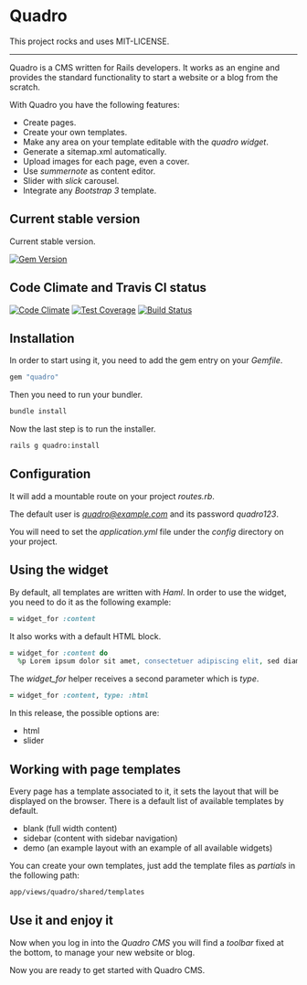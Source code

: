 # Quadro

This project rocks and uses MIT-LICENSE.

---

Quadro is a CMS written for Rails developers. It works as an engine and provides the standard functionality to start a website or a blog from the scratch.

With Quadro you have the following features:

- Create pages.
- Create your own templates.
- Make any area on your template editable with the *quadro widget*.
- Generate a sitemap.xml automatically.
- Upload images for each page, even a cover.
- Use *summernote* as content editor.
- Slider with *slick* carousel.
- Integrate any *Bootstrap 3* template.

## Current stable version

Current stable version.

[![Gem Version](https://badge.fury.io/rb/quadro.png)](https://badge.fury.io/rb/quadro)

## Code Climate and Travis CI status

[![Code Climate](https://codeclimate.com/github/hugogilmar/quadro/badges/gpa.svg)](https://codeclimate.com/github/hugogilmar/quadro)
[![Test Coverage](https://codeclimate.com/github/hugogilmar/quadro/badges/coverage.svg)](https://codeclimate.com/github/hugogilmar/quadro/coverage)
[![Build Status](https://travis-ci.org/hugogilmar/quadro.svg?branch=master)](https://travis-ci.org/hugogilmar/quadro)

## Installation

In order to start using it, you need to add the gem entry on your *Gemfile*.

```ruby
gem "quadro"
```

Then you need to run your bundler.

```bash
bundle install
```

Now the last step is to run the installer.

```bash
rails g quadro:install
```

## Configuration

It will add a mountable route on your project *routes.rb*.

The default user is *quadro@example.com* and its password *quadro123*.

You will need to set the *application.yml* file under the *config* directory on your project.

## Using the widget

By default, all templates are written with *Haml*. In order to use the widget, you need to do it as the following example:

```ruby
= widget_for :content
```

It also works with a default HTML block.

```ruby
= widget_for :content do
  %p Lorem ipsum dolor sit amet, consectetuer adipiscing elit, sed diam nonummy nibh euismod tincidunt ut laoreet dolore magna aliquam erat volutpat.
```

The *widget_for* helper receives a second parameter which is *type*.

```ruby
= widget_for :content, type: :html
```

In this release, the possible options are:

- html
- slider

## Working with page templates

Every page has a template associated to it, it sets the layout that will be displayed on the browser. There is a default list of available templates by default.

- blank (full width content)
- sidebar (content with sidebar navigation)
- demo (an example layout with an example of all available widgets)

You can create your own templates, just add the template files as *partials* in the following path:

```bash
app/views/quadro/shared/templates
```

## Use it and enjoy it

Now when you log in into the *Quadro CMS* you will find a *toolbar* fixed at the bottom, to manage your new website or blog.

Now you are ready to get started with Quadro CMS.
